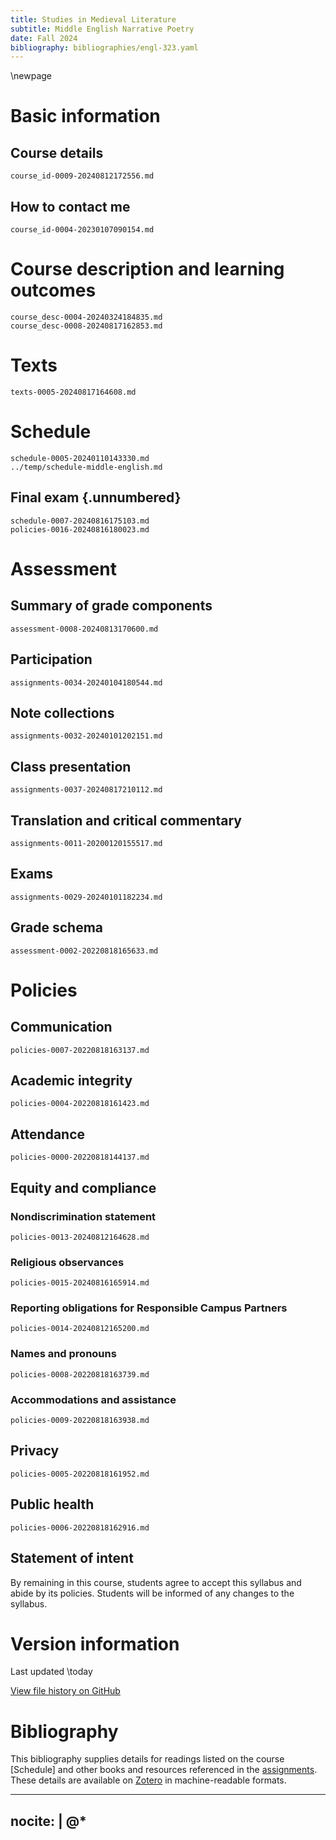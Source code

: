 ```yaml
---
title: Studies in Medieval Literature
subtitle: Middle English Narrative Poetry
date: Fall 2024
bibliography: bibliographies/engl-323.yaml
---
```


\newpage

# Basic information

## Course details
``` {.include}
course_id-0009-20240812172556.md
```

## How to contact me
``` {.include}
course_id-0004-20230107090154.md
```

# Course description and learning outcomes
``` {.include}
course_desc-0004-20240324184835.md
course_desc-0008-20240817162853.md
```

# Texts
``` {.include}
texts-0005-20240817164608.md
```

# Schedule
``` {.include}
schedule-0005-20240110143330.md
../temp/schedule-middle-english.md
```

## Final exam {.unnumbered}
``` {.include}
schedule-0007-20240816175103.md
policies-0016-20240816180023.md
```

# Assessment
## Summary of grade components
``` {.include}
assessment-0008-20240813170600.md
```

## Participation
``` {.include}
assignments-0034-20240104180544.md
```

## Note collections
``` {.include}
assignments-0032-20240101202151.md
```

## Class presentation
``` {.include}
assignments-0037-20240817210112.md
```

## Translation and critical commentary
``` {.include}
assignments-0011-20200120155517.md
```

## Exams
``` {.include}
assignments-0029-20240101182234.md
```

## Grade schema
``` {.include}
assessment-0002-20220818165633.md
```

# Policies

## Communication
``` {.include}
policies-0007-20220818163137.md
```

## Academic integrity
``` {.include}
policies-0004-20220818161423.md
```

## Attendance
``` {.include}
policies-0000-20220818144137.md
```

## Equity and compliance

### Nondiscrimination statement
``` {.include}
policies-0013-20240812164628.md
```

### Religious observances
``` {.include}
policies-0015-20240816165914.md
```

### Reporting obligations for Responsible Campus Partners
``` {.include}
policies-0014-20240812165200.md
```

### Names and pronouns
``` {.include}
policies-0008-20220818163739.md
```

### Accommodations and assistance
``` {.include}
policies-0009-20220818163938.md
```

## Privacy
``` {.include}
policies-0005-20220818161952.md
```

## Public health
``` {.include}
policies-0006-20220818162916.md
```

## Statement of intent
By remaining in this course, students agree to accept this syllabus and abide by its policies.
Students will be informed of any changes to the syllabus.

# Version information
Last updated \today

[View file history on GitHub](https://github.com/icornelius/zg-syllabi/commits/main/uclr100-2024-fall.md)

# Bibliography
This bibliography supplies details for readings listed on the course [Schedule] and other books and resources referenced in the [assignments](#assessment).
These details are available on [Zotero](https://www.zotero.org/irc7/collections/PFJUZZB5) in machine-readable formats.

---
nocite: |
  @*
---
